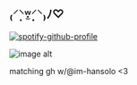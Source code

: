## ₍⸍⸌̣ʷ̣̫⸍̣⸌₎ﾉ♡ 
[![spotify-github-profile](https://spotify-github-profile.kittinanx.com/api/view?uid=31e5scacaiimeq4hatydbdsap7bi&cover_image=true&theme=novatorem&show_offline=false&background_color=121212&interchange=false&bar_color=ffffff&bar_color_cover=false)](https://spotify-github-profile.kittinanx.com/api/view?uid=31e5scacaiimeq4hatydbdsap7bi&redirect=true)

![image alt](https://files.catbox.moe/69tsvu.gif)

matching gh w/@im-hansolo <3
